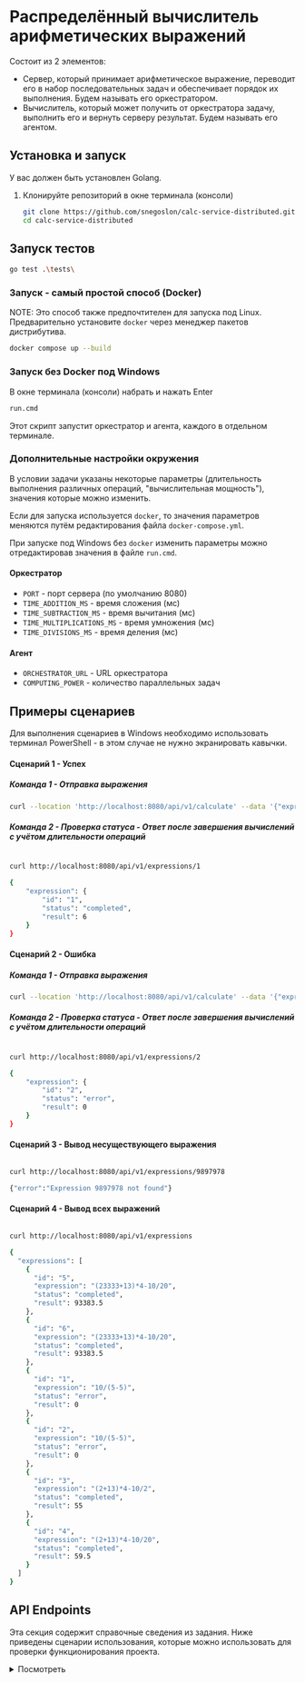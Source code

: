 # Распределённый вычислитель арифметических выражений

Состоит из 2 элементов:

* Сервер, который принимает арифметическое выражение, переводит его в набор последовательных задач и обеспечивает порядок их выполнения. Будем называть его оркестратором.
* Вычислитель, который может получить от оркестратора задачу, выполнить его и вернуть серверу результат. Будем называть его агентом.

## Установка и запуск

У вас должен быть установлен Golang.

1. Клонируйте репозиторий в окне терминала (консоли)
    ```bash
    git clone https://github.com/snegoslon/calc-service-distributed.git
    cd calc-service-distributed
    ```

## Запуск тестов

```bash
go test .\tests\
```

### Запуск - самый простой способ (Docker)

NOTE: Это способ также предпочтителен для запуска под Linux. Предварительно установите `docker` через менеджер пакетов дистрибутива.

```bash
docker compose up --build
```

### Запуск без Docker под Windows
 
В окне терминала (консоли) набрать и нажать Enter

```bash
run.cmd
```

Этот скрипт запустит оркестратор и агента, каждого в отдельном терминале.

### Дополнительные настройки окружения

В условии задачи указаны некоторые параметры (длительность выполнения различных операций, "вычислительная мощность"), значения которые можно изменить.

Если для запуска используется `docker`, то значения параметров меняются путём редактирования файла `docker-compose.yml`. 

При запуске под Windows без `docker` изменить параметры можно отредактировав значения в файле `run.cmd`.

#### Оркестратор

- `PORT` - порт сервера (по умолчанию 8080)
- `TIME_ADDITION_MS` - время сложения (мс)
- `TIME_SUBTRACTION_MS` - время вычитания (мс)
- `TIME_MULTIPLICATIONS_MS` - время умножения (мс)
- `TIME_DIVISIONS_MS` - время деления (мс)

#### Агент

- `ORCHESTRATOR_URL` - URL оркестратора
- `COMPUTING_POWER` - количество параллельных задач

## Примеры сценариев 

Для выполнения сценариев в Windows необходимо использовать терминал PowerShell  - в этом случае не нужно экранировать кавычки.

#### Сценарий 1 - Успех

##### Команда 1 - Отправка выражения

```bash
curl --location 'http://localhost:8080/api/v1/calculate' --data '{"expression": "(2+13)*4-10/2"}'
```

##### Команда 2 - Проверка статуса - Ответ после завершения вычислений с учётом длительности операций

```bash

curl http://localhost:8080/api/v1/expressions/1

{
    "expression": {
        "id": "1",
        "status": "completed",
        "result": 6
    }
}
```

#### Сценарий 2 - Ошибка

##### Команда 1 - Отправка выражения

```bash
curl --location 'http://localhost:8080/api/v1/calculate' --data '{"expression": "10/(5-5)"}'
```

##### Команда 2 - Проверка статуса - Ответ после завершения вычислений с учётом длительности операций

```bash

curl http://localhost:8080/api/v1/expressions/2

{
    "expression": {
        "id": "2",
        "status": "error",
        "result": 0
    }
}
```

#### Сценарий 3 - Вывод несуществующего выражения

```bash

curl http://localhost:8080/api/v1/expressions/9897978

{"error":"Expression 9897978 not found"}
```

#### Сценарий 4 - Вывод всех выражений

```bash

curl http://localhost:8080/api/v1/expressions

{
  "expressions": [
    {
      "id": "5",
      "expression": "(23333+13)*4-10/20",
      "status": "completed",
      "result": 93383.5
    },
    {
      "id": "6",
      "expression": "(23333+13)*4-10/20",
      "status": "completed",
      "result": 93383.5
    },
    {
      "id": "1",
      "expression": "10/(5-5)",
      "status": "error",
      "result": 0
    },
    {
      "id": "2",
      "expression": "10/(5-5)",
      "status": "error",
      "result": 0
    },
    {
      "id": "3",
      "expression": "(2+13)*4-10/2",
      "status": "completed",
      "result": 55
    },
    {
      "id": "4",
      "expression": "(2+13)*4-10/20",
      "status": "completed",
      "result": 59.5
    }
  ]
}
```


## API Endpoints

Эта секция содержит справочные сведения из задания. Ниже приведены сценарии использования, которые можно использовать для проверки функционирования проекта.

<details>

<summary>Посмотреть</summary>>

Далее приведён синтаксис для Linux и Windows (PowerShell)

### 1. Добавление выражения

```bash
POST /api/v1/calculate
```

Пример запроса:

```bash
curl --location 'http://localhost:8080/api/v1/calculate' --header 'Content-Type: application/json' --data '{ "expression": "(200000000+3.3)*14-100/2" }'
```

Успешный ответ (201):

```json
{
    "id": "1"
}
```

### 2. Получение списка выражений

```bash
GET /api/v1/expressions
```

Пример ответа (200):

```json
{
    "expressions": [
        {
            "id": "1",
            "expression": "(0+0)*0-0/2",
            "status": "completed",
            "result": 0
        }
    ]
}
```

### 3. Получение выражения по id

```bash
GET /api/v1/expressions/{id}
```

Пример запроса:

```bash
curl http://localhost:8080/api/v1/expressions/1
```

Ответ (200):

```json
{
    "expression": {
        "id": "1",
        "status": "completed",
        "result": 0
    }
}
```

</details>
